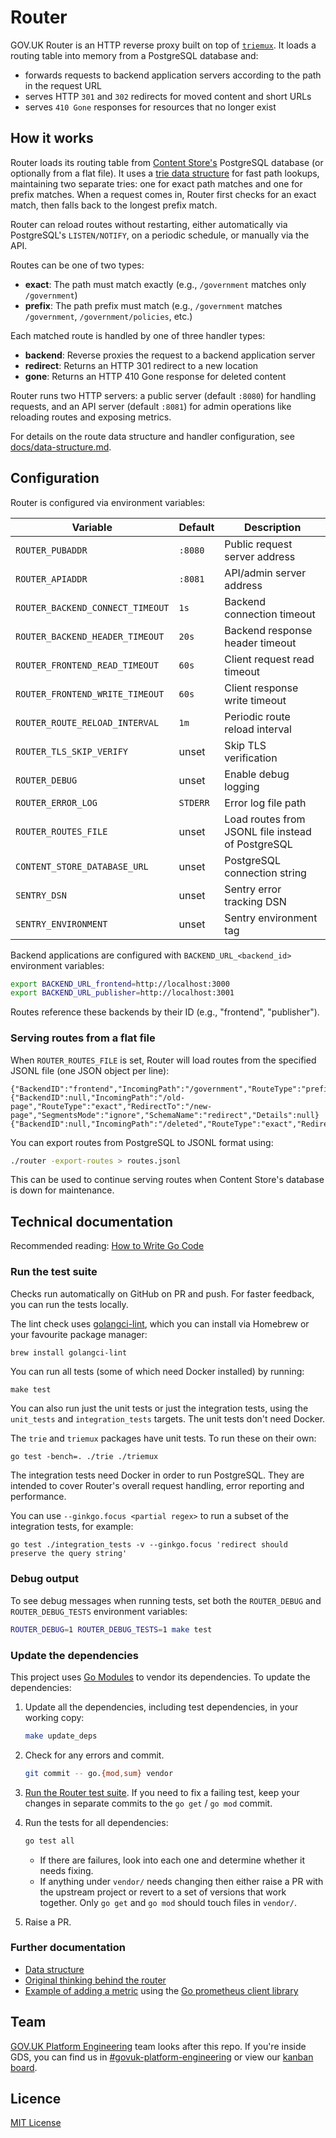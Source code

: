 # Router

GOV.UK Router is an HTTP reverse proxy built on top of [`triemux`][tm]. It
loads a routing table into memory from a PostgreSQL database and:

- forwards requests to backend application servers according to the path in the
  request URL
- serves HTTP `301` and `302` redirects for moved content and short URLs
- serves `410 Gone` responses for resources that no longer exist

## How it works

Router loads its routing table from [Content Store's](https://github.com/alphagov/content-store/) PostgreSQL database (or optionally from a flat file). It uses a [trie data structure](https://en.wikipedia.org/wiki/Trie) for fast path lookups, maintaining two separate tries: one for exact path matches and one for prefix matches. When a request comes in, Router first checks for an exact match, then falls back to the longest prefix match.

Router can reload routes without restarting, either automatically via PostgreSQL's `LISTEN/NOTIFY`, on a periodic schedule, or manually via the API.

Routes can be one of two types:
- **exact**: The path must match exactly (e.g., `/government` matches only `/government`)
- **prefix**: The path prefix must match (e.g., `/government` matches `/government`, `/government/policies`, etc.)

Each matched route is handled by one of three handler types:
- **backend**: Reverse proxies the request to a backend application server
- **redirect**: Returns an HTTP 301 redirect to a new location
- **gone**: Returns an HTTP 410 Gone response for deleted content

Router runs two HTTP servers: a public server (default `:8080`) for handling requests, and an API server (default `:8081`) for admin operations like reloading routes and exposing metrics.

For details on the route data structure and handler configuration, see [docs/data-structure.md](docs/data-structure.md).

## Configuration

Router is configured via environment variables:

| Variable | Default | Description |
|----------|---------|-------------|
| `ROUTER_PUBADDR` | `:8080` | Public request server address |
| `ROUTER_APIADDR` | `:8081` | API/admin server address |
| `ROUTER_BACKEND_CONNECT_TIMEOUT` | `1s` | Backend connection timeout |
| `ROUTER_BACKEND_HEADER_TIMEOUT` | `20s` | Backend response header timeout |
| `ROUTER_FRONTEND_READ_TIMEOUT` | `60s` | Client request read timeout |
| `ROUTER_FRONTEND_WRITE_TIMEOUT` | `60s` | Client response write timeout |
| `ROUTER_ROUTE_RELOAD_INTERVAL` | `1m` | Periodic route reload interval |
| `ROUTER_TLS_SKIP_VERIFY` | unset | Skip TLS verification |
| `ROUTER_DEBUG` | unset | Enable debug logging |
| `ROUTER_ERROR_LOG` | `STDERR` | Error log file path |
| `ROUTER_ROUTES_FILE` | unset | Load routes from JSONL file instead of PostgreSQL |
| `CONTENT_STORE_DATABASE_URL` | unset | PostgreSQL connection string |
| `SENTRY_DSN` | unset | Sentry error tracking DSN |
| `SENTRY_ENVIRONMENT` | unset | Sentry environment tag |

Backend applications are configured with `BACKEND_URL_<backend_id>` environment variables:

```bash
export BACKEND_URL_frontend=http://localhost:3000
export BACKEND_URL_publisher=http://localhost:3001
```

Routes reference these backends by their ID (e.g., "frontend", "publisher").

### Serving routes from a flat file

When `ROUTER_ROUTES_FILE` is set, Router will load routes from the specified JSONL file (one JSON object per line):

```jsonl
{"BackendID":"frontend","IncomingPath":"/government","RouteType":"prefix","RedirectTo":null,"SegmentsMode":null,"SchemaName":null,"Details":null}
{"BackendID":null,"IncomingPath":"/old-page","RouteType":"exact","RedirectTo":"/new-page","SegmentsMode":"ignore","SchemaName":"redirect","Details":null}
{"BackendID":null,"IncomingPath":"/deleted","RouteType":"exact","RedirectTo":null,"SegmentsMode":null,"SchemaName":"gone","Details":null}
```

You can export routes from PostgreSQL to JSONL format using:

```bash
./router -export-routes > routes.jsonl
```

This can be used to continue serving routes when Content Store's database is down for maintenance.

## Technical documentation

Recommended reading: [How to Write Go Code](https://golang.org/doc/code.html)

### Run the test suite

Checks run automatically on GitHub on PR and push. For faster feedback, you can
run the tests locally.

The lint check uses [golangci-lint](https://golangci-lint.run/), which you can
install via Homebrew or your favourite package manager:

```sh
brew install golangci-lint
```

You can run all tests (some of which need Docker installed) by running:

```
make test
```

You can also run just the unit tests or just the integration tests, using the
`unit_tests` and `integration_tests` targets. The unit tests don't need Docker.

The `trie` and `triemux` packages have unit tests. To run these on their own:

```
go test -bench=. ./trie ./triemux
```

The integration tests need Docker in order to run PostgreSQL. They are intended
to cover Router's overall request handling, error reporting and performance.

You can use `--ginkgo.focus <partial regex>` to run a subset of the integration
tests, for example:

```
go test ./integration_tests -v --ginkgo.focus 'redirect should preserve the query string'
```

### Debug output

To see debug messages when running tests, set both the `ROUTER_DEBUG` and
`ROUTER_DEBUG_TESTS` environment variables:

```sh
ROUTER_DEBUG=1 ROUTER_DEBUG_TESTS=1 make test
```

### Update the dependencies

This project uses [Go Modules](https://github.com/golang/go/wiki/Modules) to vendor its dependencies. To update the dependencies:

1. Update all the dependencies, including test dependencies, in your working copy:

   ```sh
   make update_deps
   ```

1. Check for any errors and commit.

   ```sh
   git commit -- go.{mod,sum} vendor
   ```

1. [Run the Router test suite](#run-the-test-suite). If you need to fix a
   failing test, keep your changes in separate commits to the `go get` /
   `go mod` commit.

1. Run the tests for all dependencies:

   ```sh
   go test all
   ```

   - If there are failures, look into each one and determine whether it needs
     fixing.
   - If anything under `vendor/` needs changing then either raise a PR with
     the upstream project or revert to a set of versions that work together.
     Only `go get` and `go mod` should touch files in `vendor/`.

1. Raise a PR.

### Further documentation

- [Data structure](docs/data-structure.md)
- [Original thinking behind the router](https://technology.blog.gov.uk/2013/12/05/building-a-new-router-for-gov-uk/)
- [Example of adding a metric](https://github.com/alphagov/router/commit/b443d3d) using the [Go prometheus client library](https://pkg.go.dev/github.com/prometheus/client_golang/prometheus)

## Team

[GOV.UK Platform
Engineering](https://github.com/orgs/alphagov/teams/gov-uk-platform-engineering)
team looks after this repo. If you're inside GDS, you can find us in
[#govuk-platform-engineering] or view our [kanban
board](https://github.com/orgs/alphagov/projects/71).

## Licence

[MIT License](LICENCE)

[#govuk-platform-engineering]: https://gds.slack.com/channels/govuk-platform-engineering
[router-api]: https://github.com/alphagov/router-api
[tm]: https://github.com/alphagov/router/tree/main/triemux

